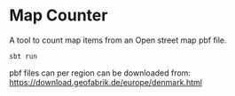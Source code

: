 # Map Counter

A tool to count map items from an Open street map pbf file.

`sbt run`


pbf files can per region can be downloaded from: https://download.geofabrik.de/europe/denmark.html 